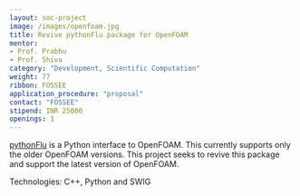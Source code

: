 ```yaml
---
layout: soc-project
image: /images/openfoam.jpg
title: Revive pythonFlu package for OpenFOAM
mentor: 
- Prof. Prabhu
- Prof. Shiva
category: "Development, Scientific Computation"
weight: 77
ribbon: FOSSEE
application_procedure: "proposal"
contact: "FOSSEE"
stipend: INR 25000
openings: 1
---
```


[pythonFlu](http://pythonflu.wikidot.com/) is a Python interface to OpenFOAM. This currently supports only the older OpenFOAM versions.  This project seeks to revive this package and support the latest version of OpenFOAM. 

<!--break-->

Technologies: C++, Python and SWIG